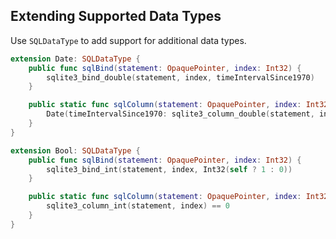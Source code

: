 ## Extending Supported Data Types

Use `SQLDataType` to add support for additional data types.

```swift
extension Date: SQLDataType {
    public func sqlBind(statement: OpaquePointer, index: Int32) {
        sqlite3_bind_double(statement, index, timeIntervalSince1970)
    }

    public static func sqlColumn(statement: OpaquePointer, index: Int32) -> Date {
        Date(timeIntervalSince1970: sqlite3_column_double(statement, index))
    }
}
```

```swift
extension Bool: SQLDataType {
    public func sqlBind(statement: OpaquePointer, index: Int32) {
        sqlite3_bind_int(statement, index, Int32(self ? 1 : 0))
    }

    public static func sqlColumn(statement: OpaquePointer, index: Int32) -> Bool {
        sqlite3_column_int(statement, index) == 0
    }
}
```
